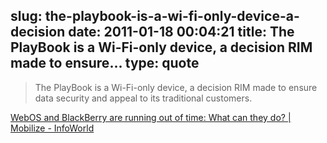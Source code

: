 slug: the-playbook-is-a-wi-fi-only-device-a-decision
date: 2011-01-18 00:04:21
title: The PlayBook is a Wi-Fi-only device, a decision RIM made to ensure...
type: quote
---

> The PlayBook is a Wi-Fi-only device, a decision RIM made to ensure data security and appeal to its traditional customers.

[WebOS and BlackBerry are running out of time: What can they do? | Mobilize - InfoWorld](http://www.infoworld.com/d/mobilize/webos-and-blackberry-are-running-out-time-what-can-they-do-576?source=ifwtwitter011711)
